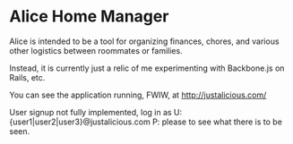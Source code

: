 # Alice Home Manager

Alice is intended to be a tool for organizing finances, chores, and various other logistics between roommates or families.

Instead, it is currently just a relic of me experimenting with Backbone.js on Rails, etc.

You can see the application running, FWIW, at http://justalicious.com/

User signup not fully implemented, log in as 
U: {user1|user2|user3}@justalicious.com 
P: please 
to see what there is to be seen.
